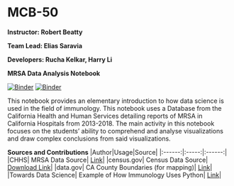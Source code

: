 # MCB-50

**Instructor: Robert Beatty**

**Team Lead: Elias Saravia**

**Developers: Rucha Kelkar, Harry Li**

**MRSA Data Analysis Notebook**

[![Binder](https://mybinder.org/badge.svg)](https://mybinder.org/v2/gh/ds-modules/MCB-50/master)
[![Binder](https://img.shields.io/badge/Launch-UCB%20Datahub-blue.svg)](http://datahub.berkeley.edu/user-redirect/interact?account=ds-modules&repo=MCB-50&branch=master&path=MRSA%20Data%20Analysis.ipynb)

This notebook provides an elementary introduction to how data science is used in the field of immunology. This notebook uses a Database from the California Health and Human Services detailing reports of MRSA in California Hospitals from 2013-2018. The main activity in this notebook focuses on the students’ ability to comprehend and analyse visualizations and draw complex conclusions from said visualizations.

**Sources and Contributions**
|Author|Usage|Source|
|:------:|:-----:|:------:|
|CHHS| MRSA Data Source| [Link](https://data.chhs.ca.gov/dataset/methicillin-resistant-staphylococcus-aureus-mrsa-bloodstream-infections-bsi-in-california-hospitals)|
|census.gov| Census Data Source| [Download Link](https://www2.census.gov/programs-surveys/popest/datasets/2010-2018/counties/asrh/cc-est2018-alldata-06.csv)|
|data.gov| CA County Boundaries (for mapping)| [Link](https://data.ca.gov/dataset/ca-geographic-boundaries/resource/b0007416-a325-4777-9295-368ea6b710e6)|
|Towards Data Science| Example of How Immunology Uses Python| [Link](https://towardsdatascience.com/modelling-the-coronavirus-epidemic-spreading-in-a-city-with-python-babd14d82fa2)|


